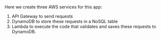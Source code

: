 Here we create three AWS services for this app: 
1. API Gateway to send requests
2. DynamoDB to store these requests in a NoSQL table
3. Lambda to execute the code that validates and saves these requests to DynamoDB.